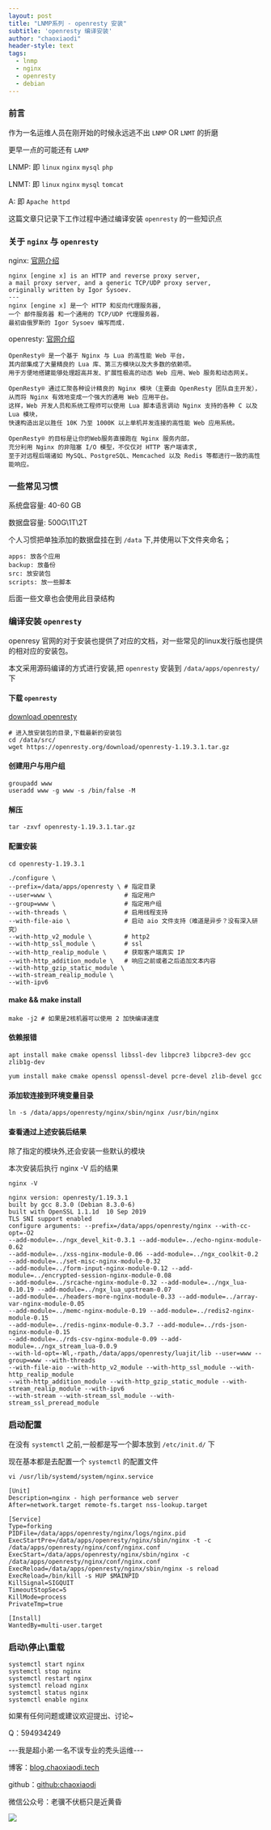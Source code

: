```yaml
---
layout: post
title: "LNMP系列 - openresty 安装"
subtitle: 'openresty 编译安装'
author: "chaoxiaodi"
header-style: text
tags:
  - lnmp
  - nginx
  - openresty
  - debian
---
```


### 前言

作为一名运维人员在刚开始的时候永远逃不出 `LNMP` OR `LNMT` 的折磨

更早一点的可能还有 `LAMP`

LNMP: 即 `linux` `nginx` `mysql` `php`

LNMT: 即 `linux` `nginx` `mysql` `tomcat`

A: 即 `Apache httpd`

这篇文章只记录下工作过程中通过编译安装 `openresty` 的一些知识点

### 关于 `nginx` 与 `openresty`

nginx: [官网介绍](http://nginx.org/en/)

    nginx [engine x] is an HTTP and reverse proxy server,
    a mail proxy server, and a generic TCP/UDP proxy server, 
    originally written by Igor Sysoev.
    ---
    nginx [engine x] 是一个 HTTP 和反向代理服务器,
    一个 邮件服务器 和一个通用的 TCP/UDP 代理服务器，
    最初由俄罗斯的 Igor Sysoev 编写而成.
    
openresty: [官网介绍](http://openresty.org/cn/)

    OpenResty® 是一个基于 Nginx 与 Lua 的高性能 Web 平台，
    其内部集成了大量精良的 Lua 库、第三方模块以及大多数的依赖项。
    用于方便地搭建能够处理超高并发、扩展性极高的动态 Web 应用、Web 服务和动态网关。
    
    OpenResty® 通过汇聚各种设计精良的 Nginx 模块（主要由 OpenResty 团队自主开发），
    从而将 Nginx 有效地变成一个强大的通用 Web 应用平台。
    这样，Web 开发人员和系统工程师可以使用 Lua 脚本语言调动 Nginx 支持的各种 C 以及 Lua 模块，
    快速构造出足以胜任 10K 乃至 1000K 以上单机并发连接的高性能 Web 应用系统。
    
    OpenResty® 的目标是让你的Web服务直接跑在 Nginx 服务内部，
    充分利用 Nginx 的非阻塞 I/O 模型，不仅仅对 HTTP 客户端请求,
    至于对远程后端诸如 MySQL、PostgreSQL、Memcached 以及 Redis 等都进行一致的高性能响应。

### 一些常见习惯

系统盘容量: 40-60 GB

数据盘容量: 500G\1T\2T 

个人习惯把单独添加的数据盘挂在到 `/data` 下,并使用以下文件夹命名；

    apps: 放各个应用
    backup: 放备份
    src: 放安装包
    scripts: 放一些脚本

后面一些文章也会使用此目录结构

### 编译安装 `openresty`

openresy 官网的对于安装也提供了对应的文档，对一些常见的linux发行版也提供的相对应的安装包。

本文采用源码编译的方式进行安装,把 `openresty` 安装到 `/data/apps/openresty/` 下

#### 下载 `openresty`

[download openresty](http://openresty.org/cn/download.html)

    # 进入放安装包的目录,下载最新的安装包
    cd /data/src/
    wget https://openresty.org/download/openresty-1.19.3.1.tar.gz
    
#### 创建用户与用户组

    groupadd www
    useradd www -g www -s /bin/false -M

#### 解压

    tar -zxvf openresty-1.19.3.1.tar.gz

#### 配置安装

    cd openresty-1.19.3.1
    
    ./configure \
    --prefix=/data/apps/openresty \ # 指定目录
    --user=www \                    # 指定用户
    --group=www \                   # 指定用户组
    --with-threads \                # 启用线程支持
    --with-file-aio \               # 启动 aio 文件支持（难道是异步？没有深入研究）
    --with-http_v2_module \         # http2 
    --with-http_ssl_module \        # ssl
    --with-http_realip_module \     # 获取客户端真实 IP    
    --with-http_addition_module \   # 响应之前或者之后追加文本内容
    --with-http_gzip_static_module \ 
    --with-stream_realip_module \
    --with-ipv6
    
    
#### make && make install

    make -j2 # 如果是2核机器可以使用 2 加快编译速度


#### 依赖报错
    apt install make cmake openssl libssl-dev libpcre3 libpcre3-dev gcc zlib1g-dev
    
    yum install make cmake openssl openssl-devel pcre-devel zlib-devel gcc 
    
    
#### 添加软连接到环境变量目录
    ln -s /data/apps/openresty/nginx/sbin/nginx /usr/bin/nginx
    
#### 查看通过上述安装后结果

除了指定的模块外,还会安装一些默认的模块

本次安装后执行 nginx -V 后的结果

    nginx -V
    
    nginx version: openresty/1.19.3.1
    built by gcc 8.3.0 (Debian 8.3.0-6) 
    built with OpenSSL 1.1.1d  10 Sep 2019
    TLS SNI support enabled
    configure arguments: --prefix=/data/apps/openresty/nginx --with-cc-opt=-O2
    --add-module=../ngx_devel_kit-0.3.1 --add-module=../echo-nginx-module-0.62 
    --add-module=../xss-nginx-module-0.06 --add-module=../ngx_coolkit-0.2 --add-module=../set-misc-nginx-module-0.32 
    --add-module=../form-input-nginx-module-0.12 --add-module=../encrypted-session-nginx-module-0.08 
    --add-module=../srcache-nginx-module-0.32 --add-module=../ngx_lua-0.10.19 --add-module=../ngx_lua_upstream-0.07 
    --add-module=../headers-more-nginx-module-0.33 --add-module=../array-var-nginx-module-0.05 
    --add-module=../memc-nginx-module-0.19 --add-module=../redis2-nginx-module-0.15 
    --add-module=../redis-nginx-module-0.3.7 --add-module=../rds-json-nginx-module-0.15 
    --add-module=../rds-csv-nginx-module-0.09 --add-module=../ngx_stream_lua-0.0.9 
    --with-ld-opt=-Wl,-rpath,/data/apps/openresty/luajit/lib --user=www --group=www --with-threads 
    --with-file-aio --with-http_v2_module --with-http_ssl_module --with-http_realip_module 
    --with-http_addition_module --with-http_gzip_static_module --with-stream_realip_module --with-ipv6 
    --with-stream --with-stream_ssl_module --with-stream_ssl_preread_module

### 启动配置

在没有 `systemctl` 之前,一般都是写一个脚本放到 `/etc/init.d/` 下 

现在基本都是去配置一个 `systemctl` 的配置文件

    vi /usr/lib/systemd/system/nginx.service
    
    [Unit]                                        
    Description=nginx - high performance web server            
    After=network.target remote-fs.target nss-lookup.target   
    
    [Service]                                                                       
    Type=forking                                                                        
    PIDFile=/data/apps/openresty/nginx/logs/nginx.pid                             
    ExecStartPre=/data/apps/openresty/nginx/sbin/nginx -t -c /data/apps/openresty/nginx/conf/nginx.conf  
    ExecStart=/data/apps/openresty/nginx/sbin/nginx -c /data/apps/openresty/nginx/conf/nginx.conf     
    ExecReload=/data/apps/openresty/nginx/sbin/nginx -s reload                                             
    ExecReload=/bin/kill -s HUP $MAINPID
    KillSignal=SIGQUIT
    TimeoutStopSec=5
    KillMode=process
    PrivateTmp=true
    
    [Install]
    WantedBy=multi-user.target

### 启动\停止\重载

    systemctl start nginx
    systemctl stop nginx
    systemctl restart nginx
    systemctl reload nginx
    systemctl status nginx
    systemctl enable nginx
    



如果有任何问题或建议欢迎提出、讨论~

Q：594934249

---我是超小弟·一名不误专业的秃头运维---

博客：[blog.chaoxiaodi.tech](https://blog.chaoxiaodi.tech)

github：[github:chaoxiaodi](https://github.com/chaoxiaodi)

微信公众号：老骥不伏枥只是近黄昏

![](/img/erweima.jpg)


